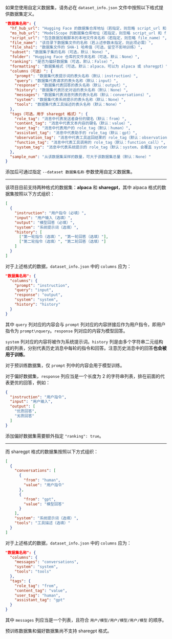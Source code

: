 如果您使用自定义数据集，请务必在 `dataset_info.json` 文件中按照以下格式提供数据集定义。

```json
"数据集名称": {
  "hf_hub_url": "Hugging Face 的数据集仓库地址（若指定，则忽略 script_url 和 file_name）",
  "ms_hub_url": "ModelScope 的数据集仓库地址（若指定，则忽略 script_url 和 file_name）",
  "script_url": "包含数据加载脚本的本地文件夹名称（若指定，则忽略 file_name）",
  "file_name": "该目录下数据集文件的名称（若上述参数未指定，则此项必需）",
  "file_sha1": "数据集文件的 SHA-1 哈希值（可选，留空不影响训练）",
  "subset": "数据集子集的名称（可选，默认：None）",
  "folder": "Hugging Face 仓库的文件夹名称（可选，默认：None）",
  "ranking": "是否为偏好数据集（可选，默认：False）",
  "formatting": "数据集格式（可选，默认：alpaca，可以为 alpaca 或 sharegpt）",
  "columns（可选）": {
    "prompt": "数据集代表提示词的表头名称（默认：instruction）",
    "query": "数据集代表请求的表头名称（默认：input）",
    "response": "数据集代表回答的表头名称（默认：output）",
    "history": "数据集代表历史对话的表头名称（默认：None）",
    "messages": "数据集代表消息列表的表头名称（默认：conversations）",
    "system": "数据集代表系统提示的表头名称（默认：None）",
    "tools": "数据集代表工具描述的表头名称（默认：None）"
  },
  "tags（可选，用于 sharegpt 格式）": {
    "role_tag": "消息中代表发送者身份的键名（默认：from）",
    "content_tag": "消息中代表文本内容的键名（默认：value）",
    "user_tag": "消息中代表用户的 role_tag（默认：human）",
    "assistant_tag": "消息中代表助手的 role_tag（默认：gpt）",
    "observation_tag": "消息中代表工具返回结果的 role_tag（默认：observation）",
    "function_tag": "消息中代表工具调用的 role_tag（默认：function_call）",
    "system_tag": "消息中代表系统提示的 role_tag（默认：system，会覆盖 system 列）"
  },
  "sample_num": "从该数据集采样的数量，可大于该数据集总量（默认：None）"
}
```

添加后可通过指定 `--dataset 数据集名称` 参数使用自定义数据集。

----

该项目目前支持两种格式的数据集：**alpaca** 和 **sharegpt**，其中 alpaca 格式的数据集按照以下方式组织：

```json
[
  {
    "instruction": "用户指令（必填）",
    "input": "用户输入（选填）",
    "output": "模型回答（必填）",
    "system": "系统提示词（选填）",
    "history": [
      ["第一轮指令（选填）", "第一轮回答（选填）"],
      ["第二轮指令（选填）", "第二轮回答（选填）"]
    ]
  }
]
```

对于上述格式的数据，`dataset_info.json` 中的 `columns` 应为：

```json
"数据集名称": {
  "columns": {
    "prompt": "instruction",
    "query": "input",
    "response": "output",
    "system": "system",
    "history": "history"
  }
}
```

其中 `query` 列对应的内容会与 `prompt` 列对应的内容拼接后作为用户指令，即用户指令为 `prompt\nquery`。`response` 列对应的内容为模型回答。

`system` 列对应的内容将被作为系统提示词。`history` 列是由多个字符串二元组构成的列表，分别代表历史消息中每轮的指令和回答。注意历史消息中的回答**也会被用于训练**。

对于预训练数据集，仅 `prompt` 列中的内容会用于模型训练。

对于偏好数据集，`response` 列应当是一个长度为 2 的字符串列表，排在前面的代表更优的回答，例如：

```json
{
  "instruction": "用户指令",
  "input": "用户输入",
  "output": [
    "优质回答",
    "劣质回答"
  ]
}
```

添加偏好数据集需要额外指定 `"ranking": true`。

----

而 sharegpt 格式的数据集按照以下方式组织：

```json
[
  {
    "conversations": [
      {
        "from": "human",
        "value": "用户指令"
      },
      {
        "from": "gpt",
        "value": "模型回答"
      }
    ],
    "system": "系统提示词（选填）",
    "tools": "工具描述（选填）"
  }
]
```

对于上述格式的数据，`dataset_info.json` 中的 `columns` 应为：

```json
"数据集名称": {
  "columns": {
    "messages": "conversations",
    "system": "system",
    "tools": "tools"
  },
  "tags": {
    "role_tag": "from",
    "content_tag": "value",
    "user_tag": "human",
    "assistant_tag": "gpt"
  }
}
```

其中 `messages` 列应当是一个列表，且符合 `用户/模型/用户/模型/用户/模型` 的顺序。

预训练数据集和偏好数据集尚不支持 sharegpt 格式。
